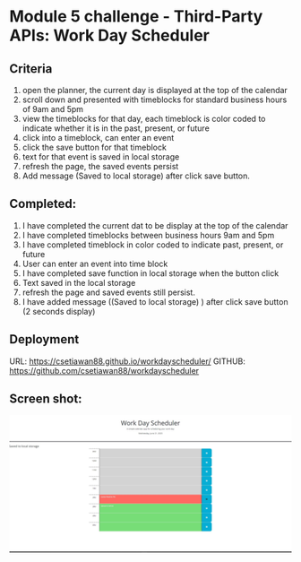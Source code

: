 # Module 5 challenge - Third-Party APIs: Work Day Scheduler

## Criteria
1) open the planner, the current day is displayed at the top of the calendar
2) scroll down and presented with timeblocks for standard business hours of 9am and 5pm
3) view the timeblocks for that day, each timeblock is color coded to indicate whether it is in the past, present, or future
4) click into a timeblock, can enter an event
5) click the save button for that timeblock
6) text for that event is saved in local storage
7) refresh the page, the saved events persist
8) Add message (Saved to local storage) after click save button.

## Completed:
1) I have completed the current dat to be display at the top of the calendar
2) I have completed timeblocks between business hours 9am and 5pm
3) I have completed timeblock in color coded to indicate past, present, or future
4) User can enter an event into time block
5) I have completed save function in local storage when the button click
6) Text saved in the local storage
7) refresh the page and saved events still persist.
8) I have added message ((Saved to local storage) ) after click save button (2 seconds display)


## Deployment
URL: https://csetiawan88.github.io/workdayscheduler/
GITHUB: https://github.com/csetiawan88/workdayscheduler

## Screen shot:
![Work Day Scheduler](./Assets/Screenshot.jpg)


